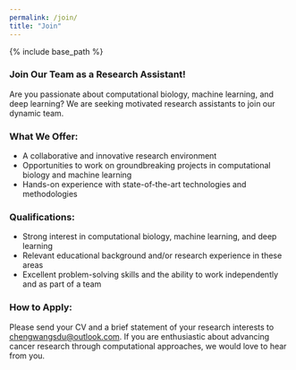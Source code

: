 ```yaml
---
permalink: /join/
title: "Join"
---
```


{% include base_path %}
<!-- {% include toc %} -->

### Join Our Team as a Research Assistant!

Are you passionate about computational biology, machine learning, and deep learning? We are seeking motivated research assistants to join our dynamic team.

### What We Offer:

* A collaborative and innovative research environment
* Opportunities to work on groundbreaking projects in computational biology and machine learning
* Hands-on experience with state-of-the-art technologies and methodologies

### Qualifications:

* Strong interest in computational biology, machine learning, and deep learning
* Relevant educational background and/or research experience in these areas
* Excellent problem-solving skills and the ability to work independently and as part of a team

### How to Apply:
Please send your CV and a brief statement of your research interests to chengwangsdu@outlook.com. If you are enthusiastic about advancing cancer research through computational approaches, we would love to hear from you.